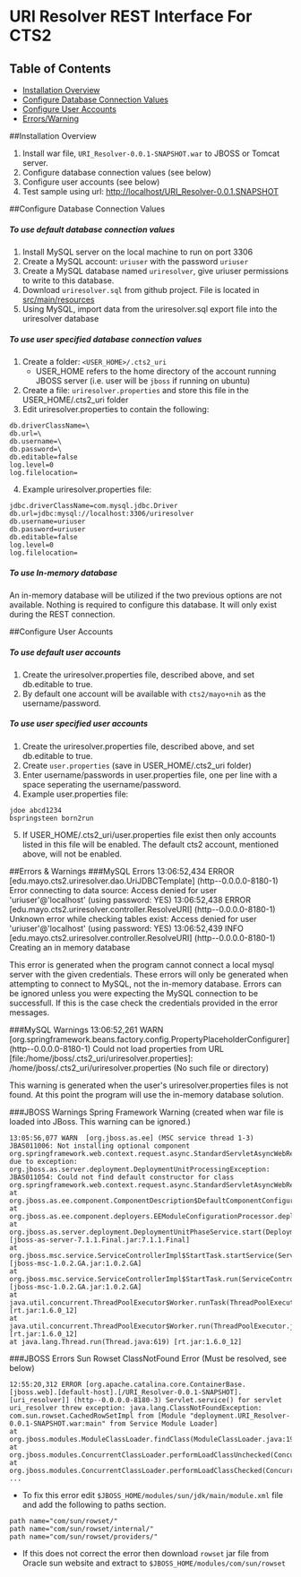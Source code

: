 URI Resolver REST Interface For CTS2
====================================

Table of Contents
-----------------
* [Installation Overview](#installation_overview)
* [Configure Database Connection Values](#db_connection)
* [Configure User Accounts](#user_accounts)
* [Errors/Warning](#errors_warnings)

##<a name="installation_overview"></a>Installation Overview
1. Install war file, <code>URI_Resolver-0.0.1-SNAPSHOT.war</code> to JBOSS or Tomcat server.
2. Configure database connection values (see below)
3. Configure user accounts (see below)
4. Test sample using url: [http://localhost/URI_Resolver-0.0.1.SNAPSHOT](http://localhost/URI_Resolver-0.0.1.SNAPSHOT)

##<a name="db_connection"></a>Configure Database Connection Values
##### To use default database connection values
1. Install MySQL server on the local machine to run on port 3306
2. Create a MySQL account: `uriuser` with the password `uriuser`
3. Create a MySQL database named `uriresolver`, give uriuser permissions to write to this database.
4. Download `uriresolver.sql` from github project. File is located in [src/main/resources](https://github.com/cts2/URI_Resolver/tree/master/src/main/resources)
5. Using MySQL, import data from the uriresolver.sql export file into the uriresolver database

##### To use user specified database connection values
1. Create a folder: `<USER_HOME>/.cts2_uri`
	* USER_HOME refers to the home directory of the account running JBOSS server (i.e. user will be `jboss` if running on ubuntu)
2. Create a file: `uriresolver.properties` and store this file in the USER_HOME/.cts2_uri folder
3. Edit uriresolver.properties to contain the following:
<pre><code>db.driverClassName=\<Driver for database\>
db.url=\<URL to connect to database\>
db.username=\<Database username\>
db.password=\<Database username\'s password\>
db.editable=false
log.level=0
log.filelocation=
</code></pre>
4. Example uriresolver.properties file:
<pre><code>jdbc.driverClassName=com.mysql.jdbc.Driver
db.url=jdbc:mysql://localhost:3306/uriresolver
db.username=uriuser
db.password=uriuser
db.editable=false
log.level=0
log.filelocation=
</code></pre>

##### To use In-memory database
An in-memory database will be utilized if the two previous options are not available.
Nothing is required to configure this database.  It will only exist during the REST connection.
	

##<a name="user_accounts"></a>Configure User Accounts
##### To use default user accounts
1. Create the uriresolver.properties file, described above, and set db.editable to true.
2. By default one account will be available with `cts2/mayo+nih` as the username/password.  

##### To use user specified user accounts
1. Create the uriresolver.properties file, described above, and set db.editable to true.
2. Create `user.properties` (save in USER_HOME/.cts2_uri folder)
3. Enter username/passwords in user.properties file, one per line with a space seperating the username/password.
4. Example user.properties file:
<pre><code>jdoe abcd1234
bspringsteen born2run
</code></pre>
5. If USER_HOME/.cts2_uri/user.properties file exist then only accounts listed in this file will be enabled.
The default cts2 account, mentioned above, will not be enabled.

##<a name="errors_warnings"></a>Errors & Warnings
###MySQL Errors
    13:06:52,434 ERROR [edu.mayo.cts2.uriresolver.dao.UriJDBCTemplate] (http--0.0.0.0-8180-1) Error connecting to data source: Access denied for user 'uriuser'@'localhost' (using password: YES)
    13:06:52,438 ERROR [edu.mayo.cts2.uriresolver.controller.ResolveURI] (http--0.0.0.0-8180-1) Unknown error while checking tables exist: Access denied for user 'uriuser'@'localhost' (using password: YES)
    13:06:52,439 INFO  [edu.mayo.cts2.uriresolver.controller.ResolveURI] (http--0.0.0.0-8180-1) Creating an in memory database
    
This error is generated when the program cannot connect a local mysql server with the given credentials.  These errors will only be generated when attempting to connect to MySQL, not the in-memory database.
Errors can be ignored unless you were expecting the MySQL connection to be successfull.  If this is the case check the credentials provided in the error messages.

###MySQL Warnings
    13:06:52,261 WARN  [org.springframework.beans.factory.config.PropertyPlaceholderConfigurer] (http--0.0.0.0-8180-1) Could not load properties from URL [file:/home/jboss/.cts2_uri/uriresolver.properties]: /home/jboss/.cts2_uri/uriresolver.properties (No such file or directory)

This warning is generated when the user's uriresolver.properties files is not found.  At this point the program will use the in-memory database solution.


###JBOSS Warnings
Spring Framework Warning (created when war file is loaded into JBoss.  This warning can be ignored.)

<pre><code>13:05:56,077 WARN  [org.jboss.as.ee] (MSC service thread 1-3) JBAS011006: Not installing optional component org.springframework.web.context.request.async.StandardServletAsyncWebRequest due to exception: org.jboss.as.server.deployment.DeploymentUnitProcessingException: JBAS011054: Could not find default constructor for class org.springframework.web.context.request.async.StandardServletAsyncWebRequest
at org.jboss.as.ee.component.ComponentDescription$DefaultComponentConfigurator.configure(ComponentDescription.java:606)
at org.jboss.as.ee.component.deployers.EEModuleConfigurationProcessor.deploy(EEModuleConfigurationProcessor.java:81)
at org.jboss.as.server.deployment.DeploymentUnitPhaseService.start(DeploymentUnitPhaseService.java:113) [jboss-as-server-7.1.1.Final.jar:7.1.1.Final]
at org.jboss.msc.service.ServiceControllerImpl$StartTask.startService(ServiceControllerImpl.java:1811) [jboss-msc-1.0.2.GA.jar:1.0.2.GA]
at org.jboss.msc.service.ServiceControllerImpl$StartTask.run(ServiceControllerImpl.java:1746) [jboss-msc-1.0.2.GA.jar:1.0.2.GA]
at java.util.concurrent.ThreadPoolExecutor$Worker.runTask(ThreadPoolExecutor.java:886) [rt.jar:1.6.0_12]
at java.util.concurrent.ThreadPoolExecutor$Worker.run(ThreadPoolExecutor.java:908) [rt.jar:1.6.0_12]
at java.lang.Thread.run(Thread.java:619) [rt.jar:1.6.0_12]
</code></pre>

###JBOSS Errors
Sun Rowset ClassNotFound Error (Must be resolved, see below)

<pre><code>12:55:20,312 ERROR [org.apache.catalina.core.ContainerBase.[jboss.web].[default-host].[/URI_Resolver-0.0.1-SNAPSHOT].[uri_resolver]] (http--0.0.0.0-8180-3) Servlet.service() for servlet uri_resolver threw exception: java.lang.ClassNotFoundException: com.sun.rowset.CachedRowSetImpl from [Module "deployment.URI_Resolver-0.0.1-SNAPSHOT.war:main" from Service Module Loader]
at org.jboss.modules.ModuleClassLoader.findClass(ModuleClassLoader.java:190)
at org.jboss.modules.ConcurrentClassLoader.performLoadClassUnchecked(ConcurrentClassLoader.java:468)
at org.jboss.modules.ConcurrentClassLoader.performLoadClassChecked(ConcurrentClassLoader.java:456)
...
</code></pre>


* To fix this error edit `$JBOSS_HOME/modules/sun/jdk/main/module.xml` file and add the following to paths section.
<pre><code>path name="com/sun/rowset/"
path name="com/sun/rowset/internal/"
path name="com/sun/rowset/providers/"
</code></pre>

* If this does not correct the error then download `rowset` jar file from Oracle sun website and extract to `$JBOSS_HOME/modules/com/sun/rowset`






